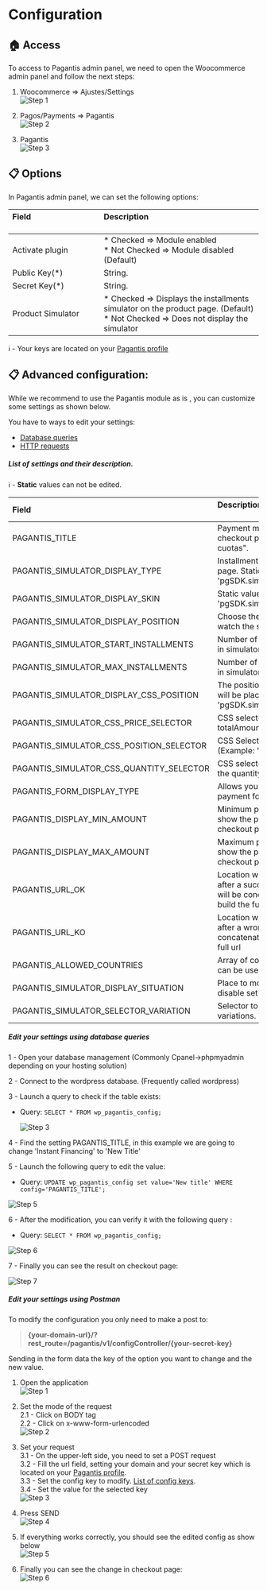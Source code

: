 # Configuration

## :house: Access

To access to Pagantis admin panel, we need to open the Woocommerce admin panel and follow the next steps:

1. Woocommerce => Ajustes/Settings  
![Step 1](./woocommerce_configuration_1.png?raw=true "Step 1")

2. Pagos/Payments => Pagantis  
![Step 2](./woocommerce_configuration_2.png?raw=true "Step 2")

3. Pagantis  
![Step 3](./woocommerce_configuration_3.png?raw=true "Step 3")

## :clipboard: Options
In Pagantis admin panel, we can set the following options:

| Field &nbsp;&nbsp;&nbsp;&nbsp;&nbsp;&nbsp;&nbsp;&nbsp;&nbsp;&nbsp;&nbsp;&nbsp;&nbsp;&nbsp;&nbsp;&nbsp;&nbsp;&nbsp;&nbsp;&nbsp;&nbsp;&nbsp;&nbsp;&nbsp;&nbsp;&nbsp;&nbsp;&nbsp;&nbsp;&nbsp;&nbsp;&nbsp;&nbsp;&nbsp;&nbsp;| Description<br/><br/>
| :------------- |:-------------| 
| Activate plugin   | * Checked => Module enabled<br/> * Not Checked => Module disabled (Default)
| Public Key(*) |  String.
| Secret Key(*) |  String. 
| Product Simulator  |  * Checked => Displays the installments simulator on the product page. (Default) <br/> * Not Checked => Does not display the simulator

:information_source: - Your keys are located on your [Pagantis profile](https://bo.pagantis.com/shop)

## :clipboard: Advanced configuration:
While we recommend to use the Pagantis module as is , you can customize some settings as shown below.

You have to ways to edit your settings:
* [Database queries](./configuration.md#edit-your-settings-using-database-queries)
* [HTTP requests](./configuration.md#edit-your-settings-using-postman)


##### List of settings and their description.

:information_source: - __Static__ values can not be edited. 

| Field | Description<br/><br/>
| :------------- |:-------------| 
| PAGANTIS_TITLE                           | Payment method title displayed on the checkout page. By default:"Pago en cuotas".
| PAGANTIS_SIMULATOR_DISPLAY_TYPE          | Installments simulator on the product page. Static value: 'pgSDK.simulator.types.PRODUCT_PAGE'.
| PAGANTIS_SIMULATOR_DISPLAY_SKIN          | Static value: 'pgSDK.simulator.skins.BLUE'.
| PAGANTIS_SIMULATOR_DISPLAY_POSITION      | Choose the place where you want to watch the simulator.
| PAGANTIS_SIMULATOR_START_INSTALLMENTS    | Number of installments by default to use in simulator.
| PAGANTIS_SIMULATOR_MAX_INSTALLMENTS      | Number of maximum installments to use in simulator.
| PAGANTIS_SIMULATOR_DISPLAY_CSS_POSITION  | The position where the simulator widget will be placed. Recommended value: 'pgSDK.simulator.positions.INNER'.
| PAGANTIS_SIMULATOR_CSS_PRICE_SELECTOR    | CSS selector of the DOM element having totalAmount value.
| PAGANTIS_SIMULATOR_CSS_POSITION_SELECTOR | CSS Selector to place the widget. (Example: '#simulator', '.PgSimulator')
| PAGANTIS_SIMULATOR_CSS_QUANTITY_SELECTOR | CSS selector of the DOM element having the quantity selector value.
| PAGANTIS_FORM_DISPLAY_TYPE               | Allows you to select the way to show the payment form in your site
| PAGANTIS_DISPLAY_MIN_AMOUNT              | Minimum price to use the module and show the payment method on the checkout page.
| PAGANTIS_DISPLAY_MAX_AMOUNT              | Maximum price to use the module and show the payment method on the checkout page.
| PAGANTIS_URL_OK                          | Location where user will be redirected after a successful payment. This string will be concatenated to the base url to build the full url
| PAGANTIS_URL_KO                          | Location where user will be redirected after a wrong payment. This string will be concatenated to the base url to build the full url  
| PAGANTIS_ALLOWED_COUNTRIES               | Array of country codes where Pagantis can be used 
| PAGANTIS_SIMULATOR_DISPLAY_SITUATION     | Place to move the text simulator. To disable set to: "default"
| PAGANTIS_SIMULATOR_SELECTOR_VARIATION    | Selector to use for products with variations. To disable set to: "default"

##### Edit your settings using database queries
1 - Open your database management (Commonly Cpanel->phpmyadmin depending on your hosting solution) 

2 - Connect to the wordpress database. (Frequently called wordpress)

3 - Launch a query to check if the table exists: 
  * Query: 
        ```
        SELECT * FROM wp_pagantis_config;
        ```

    ![Step 3](./sql_step3.png?raw=true "Step 1")

4 - Find the setting PAGANTIS_TITLE, in this example we are going to change 'Instant Financing' to 'New Title'  

5 - Launch the following query to edit the value:
  * Query: 
        ```
        UPDATE wp_pagantis_config set value='New title' WHERE config='PAGANTIS_TITLE';
        ```

   ![Step 5](./sql_step5.png?raw=true "Step 5")



6 - After the modification, you can verify it with the following query :
  * Query:
        ```
        SELECT * FROM wp_pagantis_config;
        ```
        
   ![Step 6](./sql_step6.png?raw=true "Step 6")


7 - Finally you can see the result on checkout page:

   ![Step 7](./sql_step7_.png?raw=true "Step 7")

##### Edit your settings using Postman

To modify the configuration you only need to make a post to:

> <strong>{your-domain-url}/?rest_route=/pagantis/v1/configController/{your-secret-key}</strong>

Sending in the form data the key of the option you want to change and the new value.

1. Open the application  
![Step 1](./postman_step1.png?raw=true "Step 1")

2. Set the mode of the request  
2.1 - Click on BODY tag  
2.2 - Click on x-www-form-urlencoded  
![Step 2](./postman_step2.png?raw=true "Step 2")

3. Set your request  
3.1 - On the upper-left side, you need to set a POST request    
3.2 - Fill the url field, setting your domain and your secret key which is located on your [Pagantis profile](https://bo.pagantis.com/shop).   
3.3 - Set the config key to modify. [List of config keys](./configuration.md#list-of-settings-and-their-description).  
3.4 - Set the value for the selected key   
![Step 3](./postman_step3.png?raw=true "Step 3")

4. Press SEND  
![Step 4](./postman_step4.png?raw=true "Step 4")

5. If everything works correctly, you should see the edited config as show below  
![Step 5](./postman_step5.png?raw=true "Step 5")

6. Finally you can see the change in checkout page:  
![Step 6](./postman_step6.png?raw=true "Step 6")
